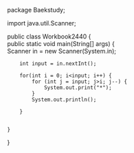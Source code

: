 package Baekstudy;  
  
import java.util.Scanner;  
  
public class Workbook2440 {  
    public static void main(String[] args) {  
        Scanner in = new Scanner(System.in);  
  
        int input = in.nextInt();  
  
        for(int i = 0; i<input; i++) {  
            for (int j = input; j>i; j--) {  
                System.out.print("*");  
            }  
            System.out.println();  
  
        }  
  
          
    }  
}